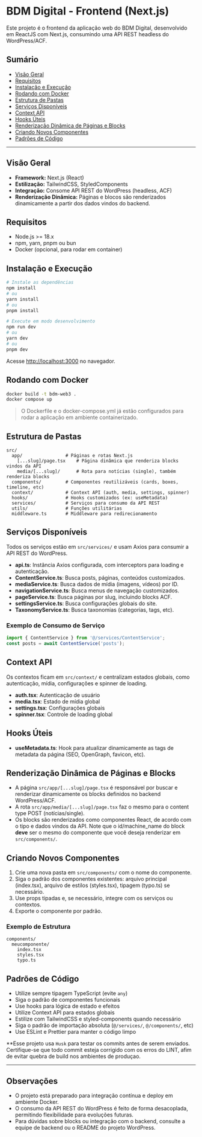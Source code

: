 # BDM Digital - Frontend (Next.js)

Este projeto é o frontend da aplicação web do BDM Digital, desenvolvido em ReactJS com Next.js, consumindo uma API REST headless do WordPress/ACF.

## Sumário
- [Visão Geral](#visão-geral)
- [Requisitos](#requisitos)
- [Instalação e Execução](#instalação-e-execução)
- [Rodando com Docker](#rodando-com-docker)
- [Estrutura de Pastas](#estrutura-de-pastas)
- [Serviços Disponíveis](#serviços-disponíveis)
- [Context API](#context-api)
- [Hooks Úteis](#hooks-úteis)
- [Renderização Dinâmica de Páginas e Blocks](#renderização-dinâmica-de-páginas-e-blocks)
- [Criando Novos Componentes](#criando-novos-componentes)
- [Padrões de Código](#padrões-de-código)

---

## Visão Geral

- **Framework:** Next.js (React)
- **Estilização:** TailwindCSS, StyledComponents
- **Integração:** Consome API REST do WordPress (headless, ACF)
- **Renderização Dinâmica:** Páginas e blocos são renderizados dinamicamente a partir dos dados vindos do backend.

## Requisitos
- Node.js >= 18.x
- npm, yarn, pnpm ou bun
- Docker (opcional, para rodar em container)

## Instalação e Execução

```bash
# Instale as dependências
npm install
# ou
yarn install
# ou
pnpm install

# Execute em modo desenvolvimento
npm run dev
# ou
yarn dev
# ou
pnpm dev
```

Acesse [http://localhost:3000](http://localhost:3000) no navegador.

## Rodando com Docker

```bash
docker build -t bdm-web3 .
docker compose up
```

> O Dockerfile e o docker-compose.yml já estão configurados para rodar a aplicação em ambiente containerizado.

## Estrutura de Pastas

```
src/
  app/                # Páginas e rotas Next.js
    [...slug]/page.tsx    # Página dinâmica que renderiza blocks vindos da API
    media/[...slug]/      # Rota para notícias (single), também renderiza blocks
  components/         # Componentes reutilizáveis (cards, boxes, timeline, etc)
  context/            # Context API (auth, media, settings, spinner)
  hooks/              # Hooks customizados (ex: useMetadata)
  services/           # Serviços para consumo da API REST
  utils/              # Funções utilitárias
  middleware.ts       # Middleware para redirecionamento
```

## Serviços Disponíveis

Todos os serviços estão em `src/services/` e usam Axios para consumir a API REST do WordPress.

- **api.ts**: Instância Axios configurada, com interceptors para loading e autenticação.
- **ContentService.ts**: Busca posts, páginas, conteúdos customizados.
- **mediaService.ts**: Busca dados de mídia (imagens, vídeos) por ID.
- **navigationService.ts**: Busca menus de navegação customizados.
- **pageService.ts**: Busca páginas por slug, incluindo blocks ACF.
- **settingsService.ts**: Busca configurações globais do site.
- **TaxonomyService.ts**: Busca taxonomias (categorias, tags, etc).

### Exemplo de Consumo de Serviço
```ts
import { ContentService } from '@/services/ContentService';
const posts = await ContentService('posts');
```

## Context API

Os contextos ficam em `src/context/` e centralizam estados globais, como autenticação, mídia, configurações e spinner de loading.
- **auth.tsx**: Autenticação de usuário
- **media.tsx**: Estado de mídia global
- **settings.tsx**: Configurações globais
- **spinner.tsx**: Controle de loading global

## Hooks Úteis

- **useMetadata.ts**: Hook para atualizar dinamicamente as tags de metadata da página (SEO, OpenGraph, favicon, etc).

## Renderização Dinâmica de Páginas e Blocks

- A página `src/app/[...slug]/page.tsx` é responsável por buscar e renderizar dinamicamente os blocks definidos no backend WordPress/ACF.
- A rota `src/app/media/[...slug]/page.tsx` faz o mesmo para o content type POST (notícias/single).
- Os blocks são renderizados como componentes React, de acordo com o tipo e dados vindos da API. Note que o id/machine_name do block **deve** ser o mesmo
do componente que você deseja renderizar em `src/components/`.

## Criando Novos Componentes

1. Crie uma nova pasta em `src/components/` com o nome do componente.
2. Siga o padrão dos componentes existentes: arquivo principal (index.tsx), arquivo de estilos (styles.tsx), tipagem (typo.ts) se necessário.
3. Use props tipadas e, se necessário, integre com os serviços ou contextos.
4. Exporte o componente por padrão.

### Exemplo de Estrutura
```
components/
  meucomponente/
    index.tsx
    styles.tsx
    typo.ts
```

## Padrões de Código

- Utilize sempre tipagem TypeScript (evite `any`)
- Siga o padrão de componentes funcionais
- Use hooks para lógica de estado e efeitos
- Utilize Context API para estados globais
- Estilize com TailwindCSS e styled-components quando necessário
- Siga o padrão de importação absoluta (`@/services/`, `@/components/`, etc)
- Use ESLint e Prettier para manter o código limpo

**Esse projeto usa `Husk` para testar os commits antes de serem enviados. Certifique-se que todo commit esteja corrigido com os erros do LINT, afim de evitar quebra de build nos ambientes de produçao.

---

## Observações
- O projeto está preparado para integração contínua e deploy em ambiente Docker.
- O consumo da API REST do WordPress é feito de forma desacoplada, permitindo flexibilidade para evoluções futuras.
- Para dúvidas sobre blocks ou integração com o backend, consulte a equipe de backend ou o README do projeto WordPress.
